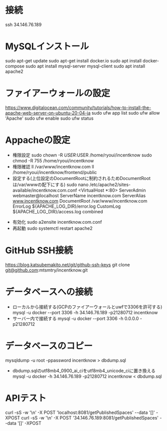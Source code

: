 # 接続
ssh 34.146.76.189

# MySQLインストール
sudo apt-get update
sudo apt-get install docker.io
sudo apt install docker-compose
sudo apt install mysql-server mysql-client
sudo apt install apache2

# ファイアーウォールの設定
https://www.digitalocean.com/community/tutorials/how-to-install-the-apache-web-server-on-ubuntu-20-04-ja
sudo ufw app list 
sudo ufw allow 'Apache'
sudo ufw enable
sudo ufw status

# Appacheの設定
- 権限設定
sudo chown -R $USER:$USER /home/ryoui/incentknow
sudo chmod -R 755 /home/ryoui/incentknow
- 権限確認
ll /var/www/incentknow.com
ll /home/ryoui/incentknow/frontend/public
- 設定する(上位設定のDocumentRootに制約されるためDocumentRootは/var/wwwの配下にする)
sudo nano /etc/apache2/sites-available/incentknow.com.conf
<VirtualHost *:80>
    ServerAdmin webmaster@localhost
    ServerName incentknow.com
    ServerAlias www.incentknow.com
    DocumentRoot /var/www/incentknow.com
    ErrorLog ${APACHE_LOG_DIR}/error.log
    CustomLog ${APACHE_LOG_DIR}/access.log combined
</VirtualHost>

- 有効化
sudo a2ensite incentknow.com.conf
- 再起動
sudo systemctl restart apache2

# GitHub SSH接続
https://blog.katsubemakito.net/git/github-ssh-keys
git clone git@github.com:mtsmtry/incentknow.git

# データベースへの接続
- ローカルから接続する(GCPのファイアーウォールとuwfで3306を許可する)
mysql -u docker --port 3306 -h 34.146.76.189 -p21280712 incentknow
- サーバー内で接続する
mysql -u docker --port 3306 -h 0.0.0.0 -p21280712

# データベースのコピー
mysqldump -u root -ppassword incentknow > dbdump.sql
- dbdump.sqlのutf8mb4_0900_ai_ciをutf8mb4_unicode_ciに置き換える
mysql -u docker -h 34.146.76.189 -p21280712 incentknow < dbdump.sql

# APIテスト
curl -sS -w '\n' -X POST 'localhost:8081/getPublishedSpaces' --data '[]' -XPOST
curl -sS -w '\n' -X POST '34.146.76.189:8081/getPublishedSpaces' --data '[]' -XPOST